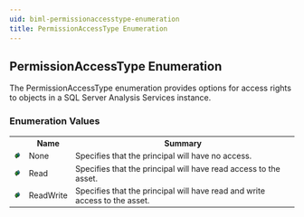 ```yaml
---
uid: biml-permissionaccesstype-enumeration
title: PermissionAccessType Enumeration
---
```


## PermissionAccessType Enumeration

<div class="LanguageSummary"><div class ="SummaryItem">The PermissionAccessType enumeration provides options for access rights to objects in a SQL Server Analysis Services instance.</div></div>
<div class="EnumValueGroup">

### Enumeration Values

<table id="EnumValue" class="MemberList"><tbody><tr><th class="MemberTypeIconColumnHeader">&nbsp;</th><th class="MemberNameColumnHeader">Name</th><th class="MemberSummaryColumnHeader">Summary</th></tr><tr class="cd0"><td align="center" class="MemberTypeIcon"><img src="enumValue.png"></img></td><td class="MemberName">None</td><td class="MemberSummary"><div class ="SummaryItem">Specifies that the principal will have no access.</div></td></tr><tr class="cd1"><td align="center" class="MemberTypeIcon"><img src="enumValue.png"></img></td><td class="MemberName">Read</td><td class="MemberSummary"><div class ="SummaryItem">Specifies that the principal will have read access to the asset.</div></td></tr><tr class="cd0"><td align="center" class="MemberTypeIcon"><img src="enumValue.png"></img></td><td class="MemberName">ReadWrite</td><td class="MemberSummary"><div class ="SummaryItem">Specifies that the principal will have read and write access to the asset.</div></td></tr></tbody></table>
</div>